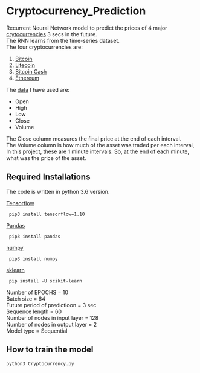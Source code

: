# Cryptocurrency_Prediction
Recurrent Neural Network model to predict the prices of 4 major [crytocurrencies](https://en.wikipedia.org/wiki/Cryptocurrency) 3 secs in the future.  
The RNN learns from the time-series dataset.  
The four cryptocurrencies are:

1. [Bitcoin](https://bitcoin.org/en/)
2. [Litecoin](https://litecoin.com/)
3. [Bitcoin Cash](https://www.bitcoincash.org/)
4. [Ethereum](https://www.ethereum.org/)  

The [data](data/) I have used are:  
- Open
- High
- Low
- Close
- Volume  

The Close column measures the final price at the end of each interval.   
The Volume column is how much of the asset was traded per each interval, In this project, these are 1 minute intervals. So, at the end of each minute, what was the price of the asset.  

## Required Installations  

The code is written in python 3.6 version.  

 [Tensorflow](https://www.tensorflow.org/) 
 
     pip3 install tensorflow=1.10 
     
 [Pandas](https://pandas.pydata.org/) 
 
     pip3 install pandas     
 
 [numpy](http://www.numpy.org/) 
 
     pip3 install numpy 
     
 [sklearn](https://scikit-learn.org/stable/) 
 
     pip install -U scikit-learn
     
Number of EPOCHS = 10  
Batch size = 64  
Future period of predictioon = 3 sec  
Sequence length = 60  
Number of nodes in input layer = 128  
Number of nodes in output layer = 2  
Model type = Sequential  

## How to train the model

    python3 Cryptocurrency.py
    


